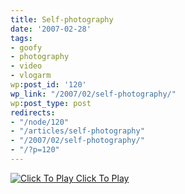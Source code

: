 ```yaml
---
title: Self-photography
date: '2007-02-28'
tags:
- goofy
- photography
- video
- vlogarm
wp:post_id: '120'
wp_link: "/2007/02/self-photography/"
wp:post_type: post
redirects:
- "/node/120"
- "/articles/self-photography"
- "/2007/02/self-photography/"
- "/?p=120"
---
```


[ ![](http://blip.tv/file/get/Bensheldon-Selfphotography203.flv.jpg "Click To Play") ](http://blip.tv/file/get/Bensheldon-Selfphotography203.flv)
[Click To Play](http://blip.tv/file/get/Bensheldon-Selfphotography203.flv)
